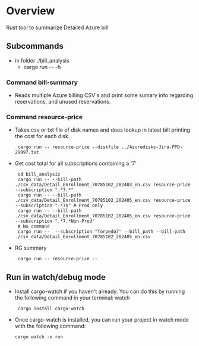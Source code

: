 # Overview

Rust tool to summarize Detailed Azure bill

## Subcommands

* in folder ./bill_analysis
  * cargo run -- -h

### Command bill-summary

* Reads multiple Azure billing CSV's and print some sumary info regarding reservations, and unused reservations.

### Command resource-price

* Takes csv or txt file of disk names and does lookup in latest bill printing the cost for each disk.

       cargo run -- resource-price --diskfile ../Azuredisks-Jira-PPD-29997.txt

* Get cost total for all subscriptions containing a '7'

       cd bill_analysis
       cargo run -- --bill-path ./csv_data/Detail_Enrollment_70785102_202403_en.csv resource-price --subscription ".*7.*"
       cargo run -- --bill-path ./csv_data/Detail_Enrollment_70785102_202405_en.csv resource-price --subscription ".*7$" # Prod only
       cargo run -- --bill-path ./csv_data/Detail_Enrollment_70785102_202405_en.csv resource-price --subscription ".*7.*Non-Prod"
       # No command
       cargo run --  --subscription "Torpedo7" --bill_path --bill-path ./csv_data/Detail_Enrollment_70785102_202405_en.csv

* RG summary

       cargo run -- resource-price --


## Run in watch/debug mode

* Install cargo-watch if you haven't already. You can do this by running the following command in your terminal:
watch

       cargo install cargo-watch
* Once cargo-watch is installed, you can run your project in watch mode with the following command:

      cargo watch -x run
